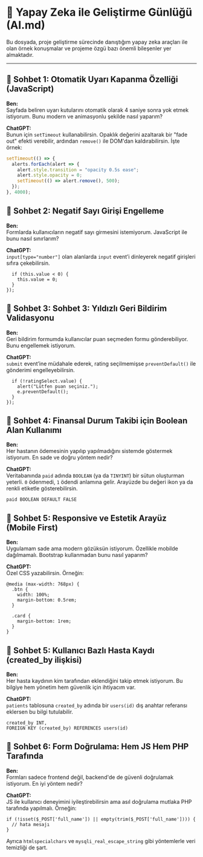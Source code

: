 # 🤖 Yapay Zeka ile Geliştirme Günlüğü (AI.md)

Bu dosyada, proje geliştirme sürecinde danıştığım yapay zeka araçları ile olan örnek konuşmalar ve projeme özgü bazı önemli bileşenler yer almaktadır.

---

## 🧠 Sohbet 1: Otomatik Uyarı Kapanma Özelliği (JavaScript)

**Ben:**  
Sayfada beliren uyarı kutularını otomatik olarak 4 saniye sonra yok etmek istiyorum. Bunu modern ve animasyonlu şekilde nasıl yaparım?

**ChatGPT:**  
Bunun için `setTimeout` kullanabilirsin. Opaklık değerini azaltarak bir "fade out" efekti verebilir, ardından `remove()` ile DOM'dan kaldırabilirsin. İşte örnek:

```js
setTimeout(() => {
  alerts.forEach(alert => {
    alert.style.transition = "opacity 0.5s ease";
    alert.style.opacity = 0;
    setTimeout(() => alert.remove(), 500);
  });
}, 4000);
```

## 🧠 Sohbet 2: Negatif Sayı Girişi Engelleme

**Ben:**  
Formlarda kullanıcıların negatif sayı girmesini istemiyorum. JavaScript ile bunu nasıl sınırlarım?

**ChatGPT:**  
`input[type="number"]` olan alanlarda `input` event’i dinleyerek negatif girişleri sıfıra çekebilirsin.

```input.addEventListener("input", function () {
  if (this.value < 0) {
    this.value = 0;
  }
});
```

## 🧠 Sohbet 3: Sohbet 3: Yıldızlı Geri Bildirim Validasyonu

**Ben:**  
Geri bildirim formumda kullanıcılar puan seçmeden formu gönderebiliyor. Bunu engellemek istiyorum.

**ChatGPT:**  
`submit` event’ine müdahale ederek, rating seçilmemişse `preventDefault()` ile gönderimi engelleyebilirsin.

```form.addEventListener("submit", function (e) {
  if (!ratingSelect.value) {
    alert("Lütfen puan seçiniz.");
    e.preventDefault();
  }
});
```

## 🧠 Sohbet 4: Finansal Durum Takibi için Boolean Alan Kullanımı

**Ben:**  
Her hastanın ödemesinin yapılıp yapılmadığını sistemde göstermek istiyorum. En sade ve doğru yöntem nedir?

**ChatGPT:**  
Veritabanında `paid` adında `BOOLEAN` (ya da `TINYINT`) bir sütun oluşturman yeterli. `0` ödenmedi, `1` ödendi anlamına gelir. Arayüzde bu değeri ikon ya da renkli etiketle gösterebilirsin. 

```
paid BOOLEAN DEFAULT FALSE
```

## 🧠 Sohbet 5: Responsive ve Estetik Arayüz (Mobile First)

**Ben:**  
Uygulamam sade ama modern gözüksün istiyorum. Özellikle mobilde dağılmamalı. Bootstrap kullanmadan bunu nasıl yaparım?

**ChatGPT:**  
Özel CSS yazabilirsin. Örneğin:

```
@media (max-width: 768px) {
  .btn {
    width: 100%;
    margin-bottom: 0.5rem;
  }

  .card {
    margin-bottom: 1rem;
  }
}
```

## 🧠 Sohbet 5: Kullanıcı Bazlı Hasta Kaydı (created_by ilişkisi)

**Ben:**  
Her hasta kaydının kim tarafından eklendiğini takip etmek istiyorum. Bu bilgiye hem yönetim hem güvenlik için ihtiyacım var.

**ChatGPT:**  
`patients` tablosuna `created_by` adında bir `users(id)` dış anahtar referansı eklersen bu bilgi tutulabilir.

```
created_by INT,
FOREIGN KEY (created_by) REFERENCES users(id)
```

## 🧠 Sohbet 6: Form Doğrulama: Hem JS Hem PHP Tarafında

**Ben:**  
Formları sadece frontend değil, backend'de de güvenli doğrulamak istiyorum. En iyi yöntem nedir?

**ChatGPT:**  
JS ile kullanıcı deneyimini iyileştirebilirsin ama asıl doğrulama mutlaka PHP tarafında yapılmalı. Örneğin:

```
if (!isset($_POST['full_name']) || empty(trim($_POST['full_name']))) {
  // hata mesajı
}
```
Ayrıca `htmlspecialchars` ve `mysqli_real_escape_string` gibi yöntemlerle veri temizliği de şart.


